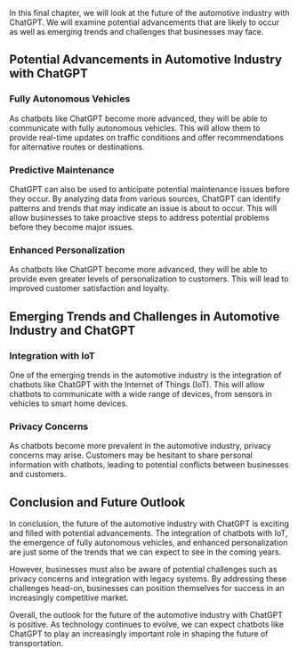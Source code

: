
In this final chapter, we will look at the future of the automotive industry with ChatGPT. We will examine potential advancements that are likely to occur as well as emerging trends and challenges that businesses may face.

Potential Advancements in Automotive Industry with ChatGPT
----------------------------------------------------------

### Fully Autonomous Vehicles

As chatbots like ChatGPT become more advanced, they will be able to communicate with fully autonomous vehicles. This will allow them to provide real-time updates on traffic conditions and offer recommendations for alternative routes or destinations.

### Predictive Maintenance

ChatGPT can also be used to anticipate potential maintenance issues before they occur. By analyzing data from various sources, ChatGPT can identify patterns and trends that may indicate an issue is about to occur. This will allow businesses to take proactive steps to address potential problems before they become major issues.

### Enhanced Personalization

As chatbots like ChatGPT become more advanced, they will be able to provide even greater levels of personalization to customers. This will lead to improved customer satisfaction and loyalty.

Emerging Trends and Challenges in Automotive Industry and ChatGPT
-----------------------------------------------------------------

### Integration with IoT

One of the emerging trends in the automotive industry is the integration of chatbots like ChatGPT with the Internet of Things (IoT). This will allow chatbots to communicate with a wide range of devices, from sensors in vehicles to smart home devices.

### Privacy Concerns

As chatbots become more prevalent in the automotive industry, privacy concerns may arise. Customers may be hesitant to share personal information with chatbots, leading to potential conflicts between businesses and customers.

Conclusion and Future Outlook
-----------------------------

In conclusion, the future of the automotive industry with ChatGPT is exciting and filled with potential advancements. The integration of chatbots with IoT, the emergence of fully autonomous vehicles, and enhanced personalization are just some of the trends that we can expect to see in the coming years.

However, businesses must also be aware of potential challenges such as privacy concerns and integration with legacy systems. By addressing these challenges head-on, businesses can position themselves for success in an increasingly competitive market.

Overall, the outlook for the future of the automotive industry with ChatGPT is positive. As technology continues to evolve, we can expect chatbots like ChatGPT to play an increasingly important role in shaping the future of transportation.
